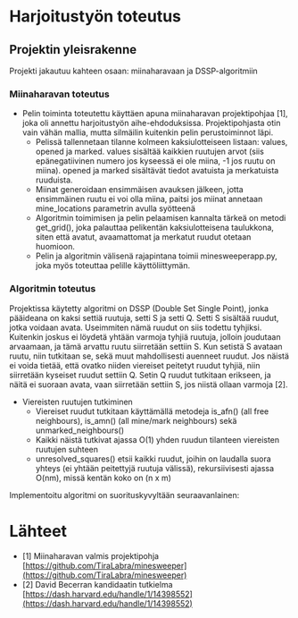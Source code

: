 # Harjoitustyön toteutus

## Projektin yleisrakenne
Projekti jakautuu kahteen osaan: miinaharavaan ja DSSP-algoritmiin

### Miinaharavan toteutus

- Pelin toiminta toteutettu käyttäen apuna miinaharavan projektipohjaa [1], joka oli annettu harjoitustyön aihe-ehdoduksissa. Projektipohjasta otin vain vähän mallia,
  mutta silmäilin kuitenkin pelin perustoiminnot läpi.
  - Pelissä tallennetaan tilanne kolmeen kaksiulotteiseen listaan: values, opened ja marked. values sisältää kaikkien ruutujen arvot
    (siis epänegatiivinen numero jos kyseessä ei ole miina, -1 jos ruutu on miina). opened ja marked sisältävät tiedot avatuista ja merkatuista ruuduista.
  - Miinat generoidaan ensimmäisen avauksen jälkeen, jotta ensimmäinen ruutu ei voi olla miina, paitsi jos miinat annetaan mine_locations parametrin avulla syötteenä
  - Algoritmin toimimisen ja pelin pelaamisen kannalta tärkeä on metodi get_grid(), joka palauttaa pelikentän kaksiulotteisena taulukkona, siten että avatut, avaamattomat ja merkatut ruudut otetaan huomioon.
  - Pelin ja algoritmin välisenä rajapintana toimii minesweeperapp.py, joka myös toteuttaa pelille käyttöliittymän.
 
### Algoritmin toteutus

Projektissa käytetty algoritmi on DSSP (Double Set Single Point), jonka pääideana on kaksi settiä ruutuja, setti S ja setti Q. Setti S sisältää ruudut, jotka voidaan avata. Useimmiten nämä ruudut on siis
todettu tyhjiksi. Kuitenkin joskus ei löydetä yhtään varmoja tyhjiä ruutuja, jolloin joudutaan arvaamaan, ja tämä arvattu ruutu siirretään settiin S. Kun setistä S avataan ruutu, niin tutkitaan se, sekä muut
mahdollisesti auenneet ruudut. Jos näistä ei voida tietää, että ovatko niiden viereiset peitetyt ruudut tyhjiä, niin siirretään kyseiset ruudut settiin Q. Setin Q ruudut tutkitaan erikseen, ja näitä ei suoraan avata,
vaan siirretään settiin S, jos niistä ollaan varmoja [2].

- Viereisten ruutujen tutkiminen
  - Viereiset ruudut tutkitaan käyttämällä metodeja is_afn() (all free neighbours), is_amn() (all mine/mark neighbours) sekä unmarked_neighbours()
  - Kaikki näistä tutkivat ajassa O(1) yhden ruudun tilanteen viereisten ruutujen suhteen
  - unresolved_squares() etsii kaikki ruudut, joihin on laudalla suora yhteys (ei yhtään peitettyjä ruutuja välissä), rekursiivisesti ajassa O(nm), missä kentän koko on (n x m)

Implementoitu algoritmi on suorituskyvyltään seuraavanlainen:


# Lähteet
- [1] Miinaharavan valmis projektipohja [https://github.com/TiraLabra/minesweeper](https://github.com/TiraLabra/minesweeper)
- [2] David Becerran kandidaatin tutkielma [https://dash.harvard.edu/handle/1/14398552](https://dash.harvard.edu/handle/1/14398552)
